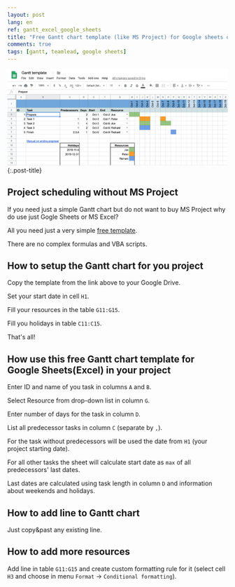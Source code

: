 ```yaml
---
layout: post
lang: en
ref: gantt_excel_google_sheets
title: "Free Gantt chart template (like MS Project) for Google sheets or Excel"
comments: true
tags: [gantt, teamlead, google sheets]
---
```

![](/images/gantt-template.png){:.post-title}

## Project scheduling without MS Project

If you need just a simple Gantt chart but do not want to buy MS Project why
do use just Gogle Sheets or MS Excel?

All you need just a very simple 
[free template](https://docs.google.com/spreadsheets/d/1BYKeYAow1r19hAtiLpTRBtArD4UIKPFw0IRmMh1LJ9g/edit?usp=sharing).

There are no complex formulas and VBA scripts.

## How to setup the Gantt chart for you project

Copy the template from the link above to your Google Drive.

Set your start date in cell `H1`.

Fill your resources in the table `G11:G15`.

Fill you holidays in table `C11:C15`.

That's all!

## How use this free Gantt chart template for Google Sheets(Excel) in your project

Enter ID and name of you task in columns `A` and `B`.

Select Resource from drop-down list in column `G`.

Enter number of days for the task in column `D`.

List all predecessor tasks in column `C` (separate by `,`).

For the task without predecessors will be used the date from `H1` (your 
project starting date).

For all other tasks the sheet will calculate start date as `max` of 
all predecessors' last dates.

Last dates are calculated using task length in column `D` and information about 
weekends and holidays.

## How to add line to Gantt chart

Just copy&past any existing line.

## How to add more resources

Add line in table `G11:G15` and create custom formatting rule for it (select cell 
`H3` and choose in menu `Format` -> `Conditional formatting`).
